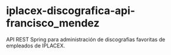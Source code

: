 # iplacex-discografica-api-francisco_mendez
 API REST Spring para administración de discografias favoritas de empleados de IPLACEX.
